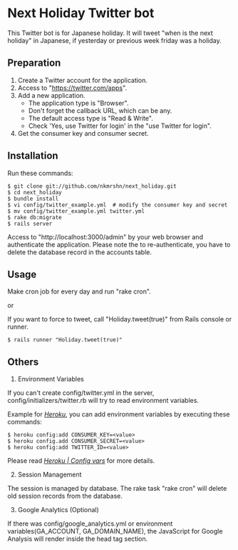 Next Holiday Twitter bot
========================

This Twitter bot is for Japanese holiday. It will tweet "when is the next holiday" in Japanese, if yesterday or previous week friday was a holiday.

Preparation
-----------

1. Create a Twitter account for the application.
2. Access to "https://twitter.com/apps".
3. Add a new application.
   - The application type is "Browser".
   - Don't forget the callback URL, which can be any.
   - The default access type is "Read & Write".
   - Check 'Yes, use Twitter for login' in the "use Twitter for login".
4. Get the consumer key and consumer secret.

Installation
------------

Run these commands:

    $ git clone git://github.com/nkmrshn/next_holiday.git
    $ cd next_holiday
    $ bundle install
    $ vi config/twitter_example.yml  # modify the consumer key and secret
    $ mv config/twitter_example.yml twitter.yml
    $ rake db:migrate
    $ rails server

Access to "http://localhost:3000/admin" by your web browser and authenticate the application. Please note the to re-authenticate, you have to delete the database record in the accounts table.

Usage
-----
Make cron job for every day and run "rake cron".

or

If you want to force to tweet, call "Holiday.tweet(true)" from Rails console or runner.

    $ rails runner "Holiday.tweet(true)"

Others
------

1. Environment Variables

If you can't create config/twitter.yml in the server, config/initializers/twitter.rb will try to read environment variables.

Example for [*Heroku*](http://heroku.com/), you can add environment variables by executing these commands:

    $ heroku config:add CONSUMER_KEY=<value>
    $ heroku config.add CONSUMER_SECRET=<value>
    $ heroku config:add TWITTER_ID=<value>

Please read [*Heroku | Config vars*](http://docs.heroku.com/config-vars) for more details.

2. Session Management

The session is managed by database. The rake task "rake cron" will delete old session records from the database.

3. Google Analytics (Optional)

If there was config/google_analytics.yml or environment variables(GA_ACCOUNT, GA_DOMAIN_NAME), the JavaScript for Google Analysis will render inside the head tag section.
